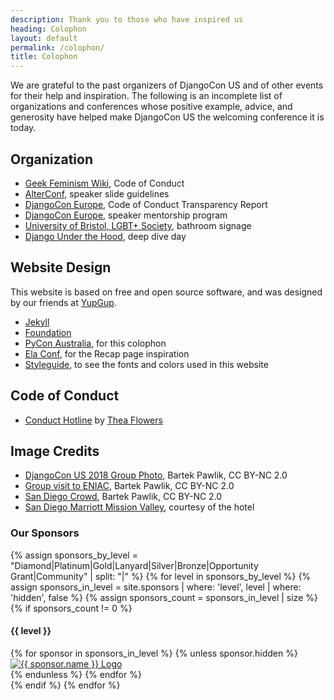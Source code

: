 ```yaml
---
description: Thank you to those who have inspired us
heading: Colophon
layout: default
permalink: /colophon/
title: Colophon
---
```


We are grateful to the past organizers of DjangoCon US and of other events for their help and inspiration. The following is an incomplete list of organizations and conferences whose positive example, advice, and generosity have helped make DjangoCon US the welcoming conference it is today.

## Organization

- [Geek Feminism Wiki](http://geekfeminism.wikia.com/wiki/Conference_anti-harassment/Policy), Code of Conduct
- [AlterConf](https://www.alterconf.com/speak), speaker slide guidelines
- [DjangoCon Europe](https://2016.djangocon.eu), Code of Conduct Transparency Report
- [DjangoCon Europe](https://2015.djangocon.eu), speaker mentorship program
- [University of Bristol, LGBT+ Society](http://www.lgbtplusbristol.org.uk/), bathroom signage
- [Django Under the Hood](https://djangounderthehood.com/), deep dive day

## Website Design

This website is based on free and open source software, and was designed by our friends at [YupGup](http://yupgup.com/).

- [Jekyll](https://jekyllrb.com/)
- [Foundation](https://foundation.zurb.com/sites/docs/)
- [PyCon Australia](https://2018.pycon-au.org/colophon/), for this colophon
- [Ela Conf](https://elaconf.github.io/), for the Recap page inspiration
- [Styleguide](/styleguide/), to see the fonts and colors used in this website

## Code of Conduct

- [Conduct Hotline](https://conducthotline.com) by [Thea Flowers](https://thea.codes/)

## Image Credits

- [DjangoCon US 2018 Group Photo](https://www.flickr.com/photos/144080672@N05/albums/72157702995974445), Bartek Pawlik, CC BY-NC 2.0
- [Group visit to ENIAC](https://www.flickr.com/photos/144080672@N05/28810970252/in/album-72157672216515946/), Bartek Pawlik, CC BY-NC 2.0
- [San Diego Crowd](https://www.flickr.com/photos/144080672@N05/albums/72157702995974445), Bartek Pawlik, CC BY-NC 2.0
- [San Diego Marriott Mission Valley](https://www.marriott.com/hotels/travel/sanmv-san-diego-marriott-mission-valley/), courtesy of the hotel

<div class="partner-footer section-pad">
  <h3 class="v-pad-bottom text-left">Our Sponsors</h3>
  {% assign sponsors_by_level = "Diamond|Platinum|Gold|Lanyard|Silver|Bronze|Opportunity Grant|Community" | split: "|" %}
  {% for level in sponsors_by_level %}
    {% assign sponsors_in_level = site.sponsors | where: 'level', level | where: 'hidden', false %}
    {% assign sponsors_count = sponsors_in_level | size %}
    {% if sponsors_count != 0 %}
    <h4 class="lead min text-center swatch-color-teal">{{ level }}</h4>
    <div class="row partner-list">
      {% for sponsor in sponsors_in_level %}
        {% unless sponsor.hidden %}
        <div class="partner-block text-center">
          <a href="{{ sponsor.url_target }}">
            <img
              class="partner-logo {{ sponsor.logo_orientation }}"
              src="{{ sponsor.logo }}"
              alt="{{ sponsor.name }} Logo" />
          </a>
        </div>
        {% endunless %}
      {% endfor %}
    </div>
    {% endif %}
  {% endfor %}
</div>
